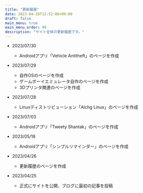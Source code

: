 ```yaml
---
title: "更新履歴"
date: 2023-04-26T12:52:06+09:00
draft: false
main_menu: true
main_menu_order: 99
description: "サイト全体の更新履歴です。"
---
```

- 2023/07/30
	- Androidアプリ「Vehicle Antitheft」のページを作成  

- 2023/07/29
	- 自作OSのページを作成  
	- ゲームボーイエミュレータ自作のページを作成  
	- 3Dプリンタ関連のページを作成  

- 2023/07/28
	- Linuxディストリビューション「Alchg Linux」のページを作成  

- 2023/07/03
	- Androidアプリ「Tweety Shantak」のページを作成  

- 2023/05/18  
	- Androidアプリ「シンプルリマインダー」のページを作成  

- 2023/04/26  
	- 更新履歴のページを作成  

- 2023/04/25  
	- 正式にサイトを公開、ブログに最初の記事を投稿  
